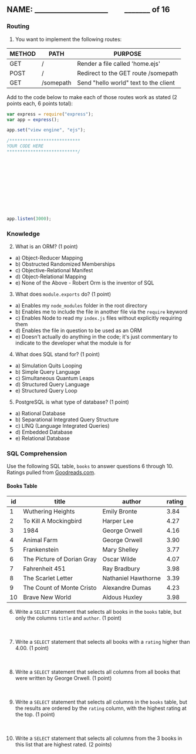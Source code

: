 ## NAME: ____________________ &nbsp; &nbsp; &nbsp; &nbsp; _______ of 16

### Routing

1. You want to implement the following routes:

| METHOD | PATH | PURPOSE |
| ------ | ---------------| --------------------------------- |
| GET | / | Render a file called 'home.ejs' |
| POST | / | Redirect to the GET route /somepath |
| GET | /somepath | Send "hello world" text to the client |

Add to the code below to make each of those routes work as stated (2 points each, 6 points total):

```javascript
var express = require("express");
var app = express();

app.set("view engine", "ejs");

/***************************
YOUR CODE HERE 
***************************/












app.listen(3000);
```

### Knowledge

2. What is an ORM? (1 point)

* a) Object-Reducer Mapping
* b) Obstructed Randomized Memberships
* c) Objective-Relational Manifest
* d) Object-Relational Mapping
* e) None of the Above - Robert Orm is the inventor of SQL

3. What does `module.exports` do? (1 point)

* a) Enables my `node_modules` folder in the root directory
* b) Enables me to include the file in another file via the `require` keyword
* c) Enables Node to read my `index.js` files without explicitly requiring them
* d) Enables the file in question to be used as an ORM
* e) Doesn't actually do anything in the code; it's just commentary to indicate to the developer what the module is for

4. What does SQL stand for? (1 point)

* a) Simulation Quits Looping
* b) Simple Query Language
* c) Simultaneous Quantum Leaps
* d) Structured Query Language
* e) Structured Query Loop

5. PostgreSQL is what type of database? (1 point)

* a) Rational Database
* b) Separational Integrated Query Structure
* c) LINQ (Language Integrated Queries)
* d) Embedded Database
* e) Relational Database


### SQL Comprehension

Use the following SQL table, `books` to answer questions 6 through 10. Ratings pulled from [Goodreads.com](https://www.goodreads.com/shelf/show/classics).

#### Books Table

| id | title | author | rating |
| -- | ------------------ | --------------------- | ----- |
| 1 | Wuthering Heights | Emily Bronte | 3.84 |
| 2 | To Kill A Mockingbird | Harper Lee | 4.27 |
| 3 | 1984 | George Orwell | 4.16 |
| 4 | Animal Farm | George Orwell | 3.90 |
| 5 | Frankenstein | Mary Shelley | 3.77 |
| 6 | The Picture of Dorian Gray | Oscar Wilde | 4.07 |
| 7 | Fahrenheit 451 | Ray Bradbury | 3.98 |
| 8 | The Scarlet Letter | Nathaniel Hawthorne | 3.39 |
| 9 | The Count of Monte Cristo | Alexandre Dumas | 4.23 |
| 10 | Brave New World | Aldous Huxley | 3.98 |




6. Write a `SELECT` statement that selects all books in the `books` table, but only the columns `title` and `author`. (1 point)
<br><br><br>


7. Write a `SELECT` statement that selects all books with a `rating` higher than 4.00. (1 point)
<br><br><br>


8. Write a `SELECT` statement that selects all columns from all books that were written by George Orwell. (1 point)
<br><br><br>


9. Write a `SELECT` statement that selects all columns in the `books` table, but the results are ordered by the `rating` column, with the highest rating at the top. (1 point)
<br><br><br>


10. Write a `SELECT` statement that selects all columns from the 3 books in this list that are highest rated. (2 points)
<br><br><br>
